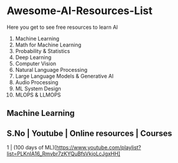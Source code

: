 # Awesome-AI-Resources-List
Here you get to see free resources to learn AI 

1. Machine Learning
2. Math for Machine Learning
3. Probability & Statistics
4. Deep Learning
5. Computer Vision
6. Natural Language Processing
7. Large Language Models & Generative AI
8. Audio Processing
9. ML System Design
10. MLOPS & LLMOPS

## Machine Learning

S.No | Youtube |   Online resources  |  Courses 
------------------------------------------------
1 |  (100 days of ML)[https://www.youtube.com/playlist?list=PLKnIA16_Rmvbr7zKYQuBfsVkjoLcJgxHH] 
